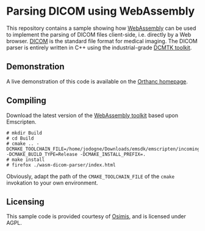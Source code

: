 # Parsing DICOM using WebAssembly

This repository contains a sample showing how
[WebAssembly](http://webassembly.org/) can be used to implement the
parsing of DICOM files client-side, i.e. directly by a Web browser. [DICOM](https://en.wikipedia.org/wiki/DICOM)
is the standard file format for medical imaging. The DICOM parser is
entirely written in C++ using the industrial-grade [DCMTK toolkit](http://dicom.offis.de/dcmtk.php.en).

## Demonstration

A live demonstration of this code is available on the [Orthanc homepage](http://www.orthanc-server.com/external/wasm-dicom-parser/).

## Compiling

Download the latest version of the [WebAssembly toolkit](http://webassembly.org/getting-started/developers-guide/) based upon Emscripten.

```
# mkdir Build
# cd Build
# cmake .. -DCMAKE_TOOLCHAIN_FILE=/home/jodogne/Downloads/emsdk/emscripten/incoming/cmake/Modules/Platform/Emscripten.cmake -DCMAKE_BUILD_TYPE=Release -DCMAKE_INSTALL_PREFIX=.
# make install
# firefox ./wasm-dicom-parser/index.html
```

Obviously, adapt the path of the `CMAKE_TOOLCHAIN_FILE` of the `cmake` invokation to your own environment.

## Licensing

This sample code is provided courtesy of [Osimis](http://osimis.io/), and is licensed under AGPL.
